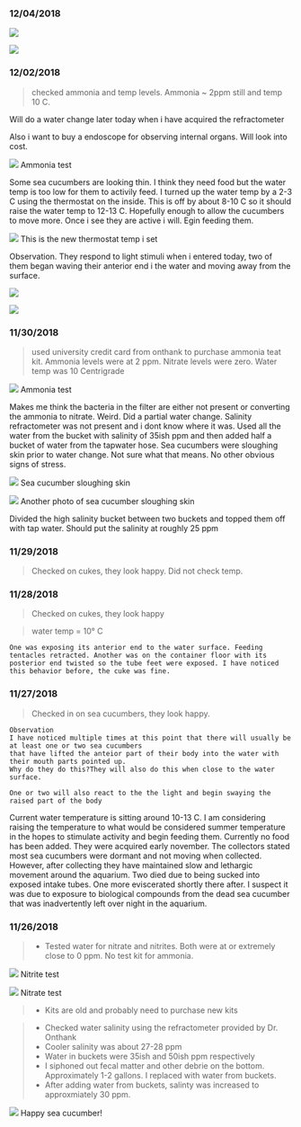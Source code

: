 ### 12/04/2018

![](https://i.imgur.com/gcEAudL.jpg)

![](https://i.imgur.com/S0RQLku.jpg)


### 12/02/2018

> checked ammonia and temp levels. Ammonia ~ 2ppm still and temp 10 C. 

Will do a water change later today when i have acquired the refractometer

Also i want to buy a endoscope for observing internal organs. Will look into cost.

![](https://i.imgur.com/10uLyCK.jpg)
Ammonia test

Some sea cucumbers are looking thin. I think they need food but the water temp is too low for them to activily feed. I turned up the water temp by a 2-3 C using the thermostat on the inside. This is off by about 8-10 C so it should raise the water temp to 12-13 C. Hopefully enough to allow the cucumbers to move more. Once i see they are active i will. Egin feeding them.

![](https://i.imgur.com/vCQhyjr.jpg)
This is the new thermostat temp i set

Observation.
They respond to light stimuli when i entered today, two of them began waving their anterior end i  the water and moving away from the surface.

![](https://i.imgur.com/XTd0VKM.jpg)


![](https://i.imgur.com/Pn3aZDy.jpg)

### 11/30/2018

> used university credit card from onthank to purchase ammonia teat kit. Ammonia levels were at 2 ppm. Nitrate levels were zero. Water temp was 10 Centrigrade

![](https://i.imgur.com/7audVmF.jpg)
Ammonia test


Makes me think the bacteria in the filter are either not present or converting the ammonia to nitrate. Weird. Did a partial water change. Salinity refractometer was not present and i dont know where it was. Used all the water from the bucket with salinity of 35ish ppm and then added half a bucket of water from the tapwater hose. Sea cucumbers were sloughing skin prior to water change. Not sure what that means. No other obvious signs of stress.

![](https://i.imgur.com/61WJJxW.jpg)
Sea cucumber sloughing skin

![](https://i.imgur.com/2J22NI0.jpg)
Another photo of sea cucumber sloughing skin


Divided the high salinity bucket between two buckets and topped them off with tap water. Should put the salinity at roughly 25 ppm

### 11/29/2018

> Checked on cukes, they look happy. Did not check temp. 

### 11/28/2018

> Checked on cukes, they look happy

> water temp = 10° C

~~~
One was exposing its anterior end to the water surface. Feeding tentacles retracted. Another was on the container floor with its posterior end twisted so the tube feet were exposed. I have noticed this behavior before, the cuke was fine.
~~~



### 11/27/2018
> Checked in on sea cucumbers, they look happy. 

~~~ 
Observation
I have noticed multiple times at this point that there will usually be at least one or two sea cucumbers
that have lifted the anteior part of their body into the water with their mouth parts pointed up. 
Why do they do this?They will also do this when close to the water surface. 

One or two will also react to the the light and begin swaying the raised part of the body
~~~

Current water temperature is sitting around 10-13 C. I am considering raising the temperature to what would be considered summer temperature in the hopes to stimulate activity and begin feeding them. Currently no food has been added. They were acquired early november. The collectors stated most sea cucumbers were dormant and not moving when collected. However, after collecting they have maintained slow and lethargic movement around the aquarium. Two died due to being sucked into exposed intake tubes. One more eviscerated shortly there after. I suspect it was due to exposure to biological compounds from the dead sea cucumber that was inadvertently left over night in the aquarium. 


### 11/26/2018

> * Tested water for nitrate and nitrites. Both were at or extremely close to 0 ppm. No test kit for ammonia. 

![](https://i.imgur.com/YtmUcgo.jpg)
Nitrite test 


![](https://i.imgur.com/6XvPkho.jpg)
Nitrate test


> * Kits are old and probably need to purchase new kits

> * Checked water salinity using the refractometer provided by Dr. Onthank
> * Cooler salinity was about 27-28 ppm
> * Water in buckets were 35ish and 50ish ppm respectively
> * I siphoned out fecal matter and other debrie on the bottom. Approximately 1-2 gallons. I replaced with water from buckets. 
> * After adding water from buckets, salinty was increased to approxmiately 30 ppm.

![](https://i.imgur.com/4JJXSCZ.jpg)
Happy sea cucumber!

